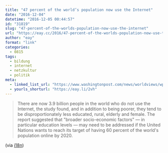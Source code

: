 ```yaml
---
title: "47 percent of the world’s population now use the Internet"
date: "2016-12-04"
datetime: "2016-12-05 00:44:57"
id: "31819"
slug: "47-percent-of-the-worlds-population-now-use-the-internet"
url: "https://eay.cc/2016/47-percent-of-the-worlds-population-now-use-the-internet/"
author: "eay"
format: "link"
categories:
  - 0815
tags:
  - bildung
  - internet
  - netzkultur
  - politik
meta:
  - linked_list_url: "https://www.washingtonpost.com/news/worldviews/wp/2016/11/22/47-percent-of-the-worlds-population-now-use-the-internet-users-study-says/"
  - yourls_shorturl: "https://eay.li/2vh"
---
```


> There are now 3.9 billion people in the world who do not use the Internet, the study found, and in addition to being poorer, they tend to be disproportionately less educated, rural, elderly and female. The report suggested that "broader socio-economic factors" — in particular education levels — may need to be addressed if the United Nations wants to reach its target of having 60 percent of the world's population online by 2020.

(via [i18n](http://bit.ly/i18n_newsletter))
